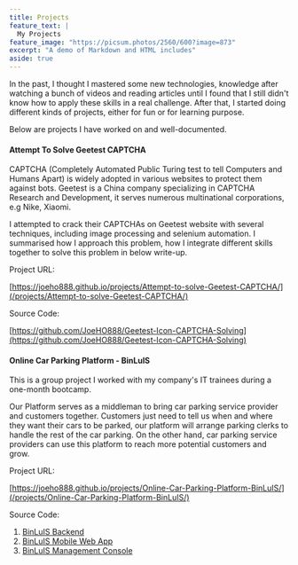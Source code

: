 ```yaml
---
title: Projects
feature_text: |
  My Projects 
feature_image: "https://picsum.photos/2560/600?image=873"
excerpt: "A demo of Markdown and HTML includes"
aside: true
---
```

In the past, I thought I mastered some new technologies, knowledge after watching a bunch of videos and reading articles until I found that I still didn't know how to apply these skills in a real challenge. After that, I started doing different kinds of projects, either for fun or for learning purpose.

Below are projects I have worked on and well-documented.

#### Attempt To Solve Geetest CAPTCHA
CAPTCHA (Completely Automated Public Turing test to tell Computers and Humans Apart) is widely adopted in various websites to protect them against bots. Geetest is a China company specializing in CAPTCHA Research and Development, it serves numerous multinational corporations, e.g Nike, Xiaomi. 

I attempted to crack their CAPTCHAs on Geetest website with several techniques, including image processing and selenium automation. I summarised how I approach this problem, how I integrate different skills together to solve this problem in below write-up.

Project URL: 

[https://joeho888.github.io/projects/Attempt-to-solve-Geetest-CAPTCHA/](/projects/Attempt-to-solve-Geetest-CAPTCHA/)

Source Code: 

[https://github.com/JoeHO888/Geetest-Icon-CAPTCHA-Solving](https://github.com/JoeHO888/Geetest-Icon-CAPTCHA-Solving)

#### Online Car Parking Platform - BinLuIS
This is a group project I worked with my company's IT trainees during a one-month bootcamp. 

Our Platform serves as a middleman to bring car parking service provider and customers together. Customers just need to tell us when and where they want their cars to be parked, our platform will arrange parking clerks to handle the rest of the car parking. On the other hand, car parking service providers can use this platform to reach more potential customers and grow.

Project URL: 

[https://joeho888.github.io/projects/Online-Car-Parking-Platform-BinLuIS/](/projects/Online-Car-Parking-Platform-BinLuIS/)

Source Code: 
1. [BinLuIS Backend](https://github.com/BinLuIS/ParkingSystemManagementConsole)
2. [BinLuIS Mobile Web App](https://github.com/BinLuIS/ParkingMobileWebApp)
3. [BinLuIS Management Console](https://github.com/BinLuIS/ParkingSystemManagementConsole)